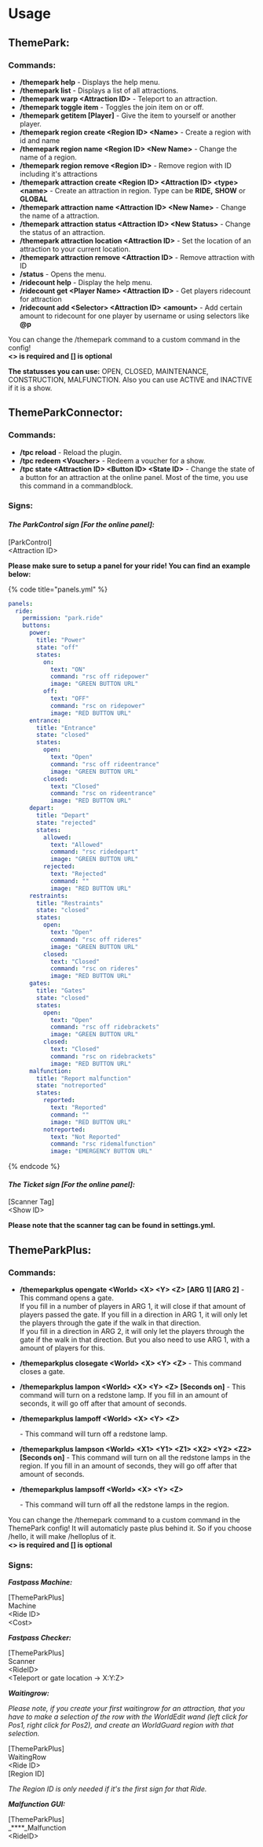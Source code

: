 # Usage

## ThemePark:

### Commands:

* **/themepark help** - Displays the help menu.&#x20;
* **/themepark list** - Displays a list of all attractions.&#x20;
* **/themepark warp \<Attraction ID>** - Teleport to an attraction.&#x20;
* **/themepark toggle item** - Toggles the join item on or off.&#x20;
* **/themepark getitem \[Player]** - Give the item to yourself or another player.&#x20;
* **/themepark region create \<Region ID> \<Name>** - Create a region with id and name
* **/themepark region name \<Region ID> \<New Name>** - Change the name of a region.&#x20;
* **/themepark region remove \<Region ID>** - Remove region with ID including it's attractions
* **/themepark attraction create \<Region ID> \<Attraction ID> \<type> \<name>** - Create an attraction in region. Type can be **RIDE,** **SHOW** or **GLOBAL**
* **/themepark attraction name \<Attraction ID> \<New Name>** - Change the name of a attraction.&#x20;
* **/themepark attraction status \<Attraction ID> \<New Status>** - Change the status of an attraction.&#x20;
* **/themepark attraction location \<Attraction ID>** - Set the location of an attraction to your current location.&#x20;
* **/themepark attraction remove \<Attraction ID>** - Remove attraction with ID
* **/status** - Opens the menu.
* **/ridecount help** - Display the help menu.
* **/ridecount get \<Player Name> \<Attraction ID>** - Get players ridecount for attraction
* **/ridecount add \<Selector> \<Attraction ID> \<amount>** - Add certain amount to ridecount for one player by username or using selectors like **@p**

You can change the /themepark command to a custom command in the config! \
**<> is required and \[] is optional**

**The statusses you can use:** OPEN, CLOSED, MAINTENANCE, CONSTRUCTION, MALFUNCTION. Also you can use ACTIVE and INACTIVE if it is a show.

## ThemeParkConnector:

### Commands:

* **/tpc reload** - Reload the plugin.
* **/tpc redeem \<Voucher>** - Redeem a voucher for a show.
* **/tpc state \<Attraction ID> \<Button ID> \<State ID>** - Change the state of a button for an attraction at the online panel. Most of the time, you use this command in a commandblock.

### Signs:

#### _The ParkControl sign \[For the online panel]:_

\[ParkControl]\
\<Attraction ID>

**Please make sure to setup a panel for your ride! You can find an example below:**

{% code title="panels.yml" %}
```yaml
panels:
  ride:
    permission: "park.ride"
    buttons:
      power:
        title: "Power"
        state: "off"
        states:
          on:
            text: "ON"
            command: "rsc off ridepower"
            image: "GREEN BUTTON URL"
          off:
            text: "OFF"
            command: "rsc on ridepower"
            image: "RED BUTTON URL"
      entrance:
        title: "Entrance"
        state: "closed"
        states:
          open:
            text: "Open"
            command: "rsc off rideentrance"
            image: "GREEN BUTTON URL"
          closed:
            text: "Closed"
            command: "rsc on rideentrance"
            image: "RED BUTTON URL"
      depart:
        title: "Depart"
        state: "rejected"
        states:
          allowed:
            text: "Allowed"
            command: "rsc ridedepart"
            image: "GREEN BUTTON URL"
          rejected:
            text: "Rejected"
            command: ""
            image: "RED BUTTON URL"
      restraints:
        title: "Restraints"
        state: "closed"
        states:
          open:
            text: "Open"
            command: "rsc off rideres"
            image: "GREEN BUTTON URL"
          closed:
            text: "Closed"
            command: "rsc on rideres"
            image: "RED BUTTON URL"
      gates:
        title: "Gates"
        state: "closed"
        states:
          open:
            text: "Open"
            command: "rsc off ridebrackets"
            image: "GREEN BUTTON URL"
          closed:
            text: "Closed"
            command: "rsc on ridebrackets"
            image: "RED BUTTON URL"
      malfunction:
        title: "Report malfunction"
        state: "notreported"
        states:
          reported:
            text: "Reported"
            command: ""
            image: "RED BUTTON URL"
          notreported:
            text: "Not Reported"
            command: "rsc ridemalfunction"
            image: "EMERGENCY BUTTON URL"
```
{% endcode %}

#### _The Ticket sign \[For the online panel]:_

\[Scanner Tag]\
\<Show ID>

**Please note that the scanner tag can be found in settings.yml.**

## ThemeParkPlus:

### Commands:

* **/themeparkplus opengate \<World> \<X> \<Y> \<Z> \[ARG 1] \[ARG 2]** - This command opens a gate.\
  If you fill in a number of players in ARG 1, it will close if that amount of players passed the gate. If you fill in a direction in ARG 1, it will only let the players through the gate if the walk in that direction.\
  If you fill in a direction in ARG 2, it will only let the players through the gate if the walk in that direction. But you also need to use ARG 1, with a amount of players for this.
* **/themeparkplus closegate \<World> \<X> \<Y> \<Z>** - This command closes a gate.
* **/themeparkplus lampon \<World> \<X> \<Y> \<Z> \[Seconds on]** - This command will turn on a redstone lamp. If you fill in an amount of seconds, it will go off after that amount of seconds.
*   **/themeparkplus lampoff \<World> \<X> \<Y> \<Z>**

    &#x20;\- This command will turn off a redstone lamp.
* **/themeparkplus lampson \<World> \<X1> \<Y1> \<Z1> \<X2> \<Y2> \<Z2> \[Seconds on]** - This command will turn on all the redstone lamps in the region. If you fill in an amount of seconds, they will go off after that amount of seconds.
*   **/themeparkplus lampsoff \<World> \<X> \<Y> \<Z>**

    &#x20;\- This command will turn off all the redstone lamps in the region.

You can change the /themepark command to a custom command in the ThemePark config! It will automaticly paste plus behind it. So if you choose /hello, it will make /helloplus of it.\
**<> is required and \[] is optional**

### Signs:

_**Fastpass Machine:**_&#x20;

\[ThemeParkPlus] \
Machine\
\<Ride ID>\
\<Cost>

_**Fastpass Checker:**_&#x20;

\[ThemeParkPlus]\
Scanner\
\<RideID>\
\<Teleport or gate location -> X:Y:Z>

_**Waitingrow:**_&#x20;

_Please note, if you create your first waitingrow for an attraction, that you have to make a selection of the row with the WorldEdit wand (left click for Pos1, right click for Pos2), and create an WorldGuard region with that selection._

\[ThemeParkPlus] \
WaitingRow\
\<Ride ID>\
\[Region ID]

_The Region ID is only needed if it's the first sign for that Ride._

_**Malfunction GUI:**_

\[ThemeParkPlus]\
_****_Malfunction\
\<RideID>

